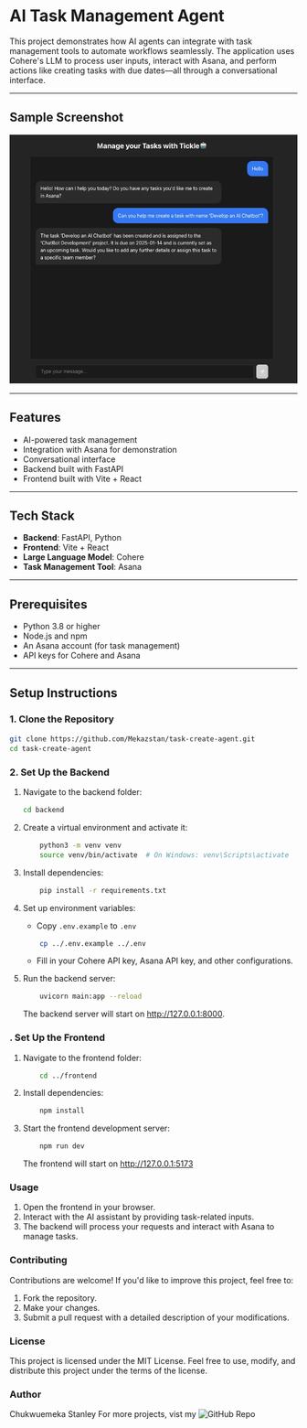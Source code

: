 # AI Task Management Agent

This project demonstrates how AI agents can integrate with task management tools to automate workflows seamlessly. The application uses Cohere's LLM to process user inputs, interact with Asana, and perform actions like creating tasks with due dates—all through a conversational interface.

---

## Sample Screenshot

![Application Screenshot](sampleUI.jpeg)

---

## Features

- AI-powered task management
- Integration with Asana for demonstration
- Conversational interface
- Backend built with FastAPI
- Frontend built with Vite + React

---

## Tech Stack

- **Backend**: FastAPI, Python  
- **Frontend**: Vite + React  
- **Large Language Model**: Cohere  
- **Task Management Tool**: Asana  

---

## Prerequisites

- Python 3.8 or higher  
- Node.js and npm  
- An Asana account (for task management)  
- API keys for Cohere and Asana  

---

## Setup Instructions

### 1. Clone the Repository

```bash
git clone https://github.com/Mekazstan/task-create-agent.git
cd task-create-agent
```

### 2. Set Up the Backend

1. Navigate to the backend folder:
   ```bash
   cd backend
   ```
2. Create a virtual environment and activate it:
    ```bash
        python3 -m venv venv
        source venv/bin/activate  # On Windows: venv\Scripts\activate
    ```

3. Install dependencies:
    ```bash
        pip install -r requirements.txt
    ```

4. Set up environment variables:
    - Copy `.env.example` to `.env`
    ```bash
        cp ../.env.example ../.env
    ```
    - Fill in your Cohere API key, Asana API key, and other configurations.

5. Run the backend server:
    ```bash
        uvicorn main:app --reload
    ```
    The backend server will start on http://127.0.0.1:8000.

### . Set Up the Frontend
1. Navigate to the frontend folder:
    ```bash
        cd ../frontend
    ```

2. Install dependencies:
    ```bash
        npm install
    ```
3. Start the frontend development server:
    ```bash
        npm run dev
    ```
    The frontend will start on http://127.0.0.1:5173

### Usage
1. Open the frontend in your browser.
2. Interact with the AI assistant by providing task-related inputs.
3. The backend will process your requests and interact with Asana to manage tasks.

### Contributing
Contributions are welcome! If you'd like to improve this project, feel free to:

1. Fork the repository.
2. Make your changes.
3. Submit a pull request with a detailed description of your modifications.

### License
This project is licensed under the MIT License.
Feel free to use, modify, and distribute this project under the terms of the license.

### Author
Chukwuemeka Stanley
For more projects, vist my ![GitHub Repo](https://github.com/Mekazstan)